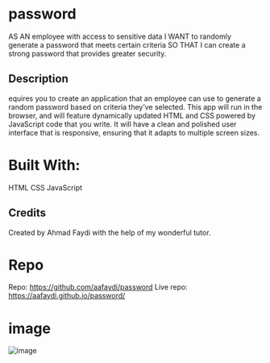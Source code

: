 # password
AS AN employee with access to sensitive data
I WANT to randomly generate a password that meets certain criteria
SO THAT I can create a strong password that provides greater security.

## Description
equires you to create an application that an employee can use to generate a random password based on criteria they’ve selected. This app will run in the browser, and will feature dynamically updated HTML and CSS powered by JavaScript code that you write. It will have a clean and polished user interface that is responsive, ensuring that it adapts to multiple screen sizes. 

# Built With:
HTML
CSS
JavaScript


## Credits
Created by Ahmad Faydi with the help of my wonderful tutor.


# Repo 
Repo: https://github.com/aafaydi/password
Live repo: https://aafaydi.github.io/password/

# image

![image](https://user-images.githubusercontent.com/97416091/174146340-cf86dadb-2e5b-4804-9a4d-e72240d89914.png)
